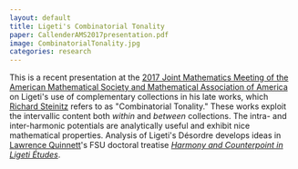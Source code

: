 ```yaml
---
layout: default
title: Ligeti's Combinatorial Tonality
paper: CallenderAMS2017presentation.pdf
image: CombinatorialTonality.jpg
categories: research
---
```

This is a recent presentation at the [2017 Joint Mathematics Meeting of the American Mathematical Society and Mathematical Association of America](http://jointmathematicsmeetings.org/jmm) on Ligeti's use of complementary collections in his late works, which [Richard Steinitz](http://www.hud.ac.uk/research/researchcentres/cerenem/emeritusprofrichardsteinitz/) refers to as "Combinatorial Tonality." These works exploit the intervallic content both _within_ and _between_ collections. The intra- and inter-harmonic potentials are analytically useful and exhibit nice mathematical properties. Analysis of Ligeti's Désordre develops ideas in [Lawrence Quinnett](http://www.lawrencequinnett.com/)'s FSU doctoral treatise [_Harmony and Counterpoint in Ligeti Études_](http://diginole.lib.fsu.edu/islandora/object/fsu:185306/datastream/PDF/view).